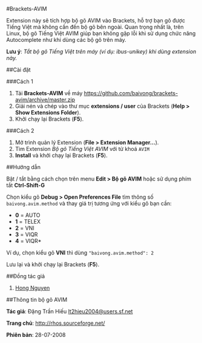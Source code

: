 #Brackets-AVIM

Extension này sẽ tích hợp bộ gõ AVIM vào Brackets, hỗ trợ bạn gõ được Tiếng Việt mà không cần đến bộ gõ bên ngoài. Quan trọng nhất là, trên Linux, bộ gõ Tiếng Việt AVIM giúp bạn không gặp lỗi khi sử dụng chức năng Autocomplete như khi dùng các bộ gõ trên máy.

**Lưu ý**: *Tắt bộ gõ Tiếng Việt trên máy (ví dụ: ibus-unikey) khi dùng extension này.*

##Cài đặt

###Cách 1

1. Tải **Brackets-AVIM** về máy https://github.com/baivong/brackets-avim/archive/master.zip
2. Giải nén và chép vào thư mục **extensions / user** của Brackets (**Help > Show Extensions Folder**).
3. Khởi chạy lại Brackets (**F5**).

###Cách 2

1. Mở trình quản lý Extension (**File > Extension Manager...**).
2. Tìm Extension *Bộ gõ Tiếng Việt AVIM* với từ khoá ```AVIM```
3. **Install** và khởi chạy lại Brackets (**F5**).

##Hướng dẫn

Bật / tắt bằng cách chọn trên menu **Edit > Bộ gõ AVIM** hoặc sử dụng phím tắt **Ctrl-Shift-G**

Chọn kiểu gõ **Debug > Open Preferences File** tìm thông số `baivong.avim.method` và thay giá trị tương ứng với kiểu gõ bạn cần:

* **0** = AUTO
* **1** = TELEX
* **2** = VNI
* **3** = VIQR
* **4** = VIQR*

Ví dụ, chọn kiểu gõ **VNI** thì dùng `"baivong.avim.method": 2`

Lưu lại và khởi chạy lại Brackets (**F5**).

##Đồng tác giả

1. [Hong Nguyen](https://github.com/nghong)

##Thông tin bộ gõ AVIM

**Tác giả**: Đặng Trần Hiếu <lt2hieu2004@users.sf.net>

**Trang chủ**: http://rhos.sourceforge.net/

**Phiên bản**: 28-07-2008
